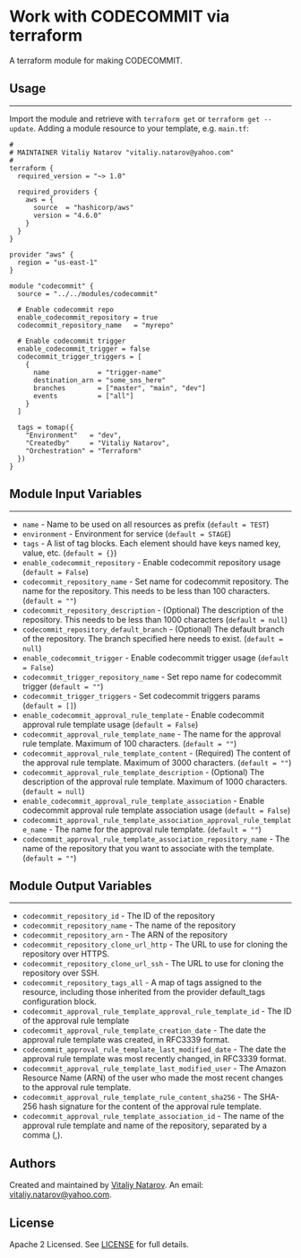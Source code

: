 # Work with CODECOMMIT via terraform

A terraform module for making CODECOMMIT.


## Usage
----------------------
Import the module and retrieve with ```terraform get``` or ```terraform get --update```. Adding a module resource to your template, e.g. `main.tf`:

```
#
# MAINTAINER Vitaliy Natarov "vitaliy.natarov@yahoo.com"
#
terraform {
  required_version = "~> 1.0"

  required_providers {
    aws = {
      source  = "hashicorp/aws"
      version = "4.6.0"
    }
  }
}

provider "aws" {
  region = "us-east-1"
}

module "codecommit" {
  source = "../../modules/codecommit"

  # Enable codecommit repo
  enable_codecommit_repository = true
  codecommit_repository_name   = "myrepo"

  # Enable codecommit trigger
  enable_codecommit_trigger = false
  codecommit_trigger_triggers = [
    {
      name            = "trigger-name"
      destination_arn = "some_sns_here"
      branches        = ["master", "main", "dev"]
      events          = ["all"]
    }
  ]

  tags = tomap({
    "Environment"   = "dev",
    "Createdby"     = "Vitaliy Natarov",
    "Orchestration" = "Terraform"
  })
}

```

## Module Input Variables
----------------------
- `name` - Name to be used on all resources as prefix (`default = TEST`)
- `environment` - Environment for service (`default = STAGE`)
- `tags` - A list of tag blocks. Each element should have keys named key, value, etc. (`default = {}`)
- `enable_codecommit_repository` - Enable codecommit repository usage (`default = False`)
- `codecommit_repository_name` - Set name for codecommit repository. The name for the repository. This needs to be less than 100 characters. (`default = ""`)
- `codecommit_repository_description` - (Optional) The description of the repository. This needs to be less than 1000 characters (`default = null`)
- `codecommit_repository_default_branch` - (Optional) The default branch of the repository. The branch specified here needs to exist. (`default = null`)
- `enable_codecommit_trigger` - Enable codecommit trigger usage (`default = False`)
- `codecommit_trigger_repository_name` - Set repo name for codecommit trigger (`default = ""`)
- `codecommit_trigger_triggers` - Set codecommit triggers params (`default = []`)
- `enable_codecommit_approval_rule_template` - Enable codecommit approval rule template usage (`default = False`)
- `codecommit_approval_rule_template_name` - The name for the approval rule template. Maximum of 100 characters. (`default = ""`)
- `codecommit_approval_rule_template_content` - (Required) The content of the approval rule template. Maximum of 3000 characters. (`default = ""`)
- `codecommit_approval_rule_template_description` - (Optional) The description of the approval rule template. Maximum of 1000 characters. (`default = null`)
- `enable_codecommit_approval_rule_template_association` - Enable codecommit approval rule template association usage (`default = False`)
- `codecommit_approval_rule_template_association_approval_rule_template_name` - The name for the approval rule template. (`default = ""`)
- `codecommit_approval_rule_template_association_repository_name` - The name of the repository that you want to associate with the template. (`default = ""`)

## Module Output Variables
----------------------
- `codecommit_repository_id` - The ID of the repository
- `codecommit_repository_name` - The name of the repository
- `codecommit_repository_arn` - The ARN of the repository
- `codecommit_repository_clone_url_http` - The URL to use for cloning the repository over HTTPS.
- `codecommit_repository_clone_url_ssh` - The URL to use for cloning the repository over SSH.
- `codecommit_repository_tags_all` - A map of tags assigned to the resource, including those inherited from the provider default_tags configuration block.
- `codecommit_approval_rule_template_approval_rule_template_id` - The ID of the approval rule template
- `codecommit_approval_rule_template_creation_date` - The date the approval rule template was created, in RFC3339 format.
- `codecommit_approval_rule_template_last_modified_date` - The date the approval rule template was most recently changed, in RFC3339 format.
- `codecommit_approval_rule_template_last_modified_user` - The Amazon Resource Name (ARN) of the user who made the most recent changes to the approval rule template.
- `codecommit_approval_rule_template_rule_content_sha256` - The SHA-256 hash signature for the content of the approval rule template.
- `codecommit_approval_rule_template_association_id` - The name of the approval rule template and name of the repository, separated by a comma (,).


## Authors

Created and maintained by [Vitaliy Natarov](https://github.com/SebastianUA). An email: [vitaliy.natarov@yahoo.com](vitaliy.natarov@yahoo.com).

## License

Apache 2 Licensed. See [LICENSE](https://github.com/SebastianUA/terraform/blob/master/LICENSE) for full details.
